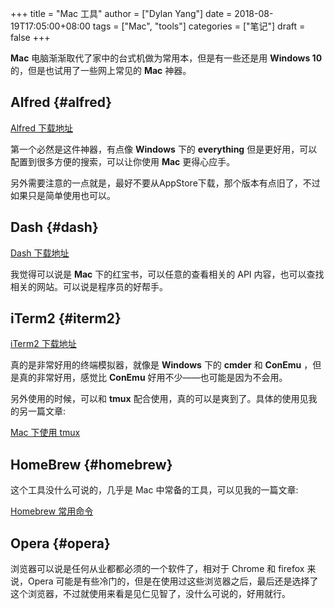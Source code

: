 +++
title = "Mac 工具"
author = ["Dylan Yang"]
date = 2018-08-19T17:05:00+08:00
tags = ["Mac", "tools"]
categories = ["笔记"]
draft = false
+++

**Mac** 电脑渐渐取代了家中的台式机做为常用本，但是有一些还是用 **Windows 10** 的，但是也试用了一些网上常见的 **Mac** 神器。


## Alfred {#alfred}

[Alfred 下载地址](https://www.alfredapp.com/)

第一个必然是这件神器，有点像 **Windows** 下的 **everything** 但是更好用，可以配置到很多方便的搜索，可以让你使用 **Mac** 更得心应手。

另外需要注意的一点就是，最好不要从AppStore下载，那个版本有点旧了，不过如果只是简单使用也可以。


## Dash {#dash}

[Dash 下载地址](https://kapeli.com/dash)

我觉得可以说是 **Mac** 下的红宝书，可以任意的查看相关的 API 内容，也可以查找相关的网站。可以说是程序员的好帮手。


## iTerm2 {#iterm2}

[iTerm2 下载地址](https://www.iterm2.com/)

真的是非常好用的终端模拟器，就像是 **Windows** 下的 **cmder** 和 **ConEmu** ，但是真的非常好用，感觉比 **ConEmu** 好用不少——也可能是因为不会用。

另外使用的时候，可以和 **tmux** 配合使用，真的可以是爽到了。具体的使用见我的另一篇文章:

[Mac 下使用 tmux](https://zucchiniy.github.io/2018/tmux-on-mac/)


## HomeBrew {#homebrew}

这个工具没什么可说的，几乎是 Mac 中常备的工具，可以见我的一篇文章:

[Homebrew 常用命令](https://zucchiniy.github.io/2018/homebrew-commands/)


## Opera {#opera}

浏览器可以说是任何从业都都必须的一个软件了，相对于 Chrome 和 firefox 来说，Opera 可能是有些冷门的，但是在使用过这些浏览器之后，最后还是选择了这个浏览器，不过就使用来看是见仁见智了，没什么可说的，好用就行。
